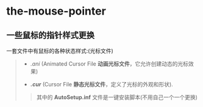 # the-mouse-pointer
## 一些鼠标的指针样式更换
一套文件中有鼠标的各种状态样式:(光标文件)

> - *.ani* (Animated Cursor File **动画光标文件**，它允许创建动态的光标效果)
>
> - ***.cur*** (Cursor File **静态光标文件**，定义了光标的外观和形状).
>
>>其中的 **AutoSetup.inf** 文件是一键安装脚本(不用自己一个一个更换)
